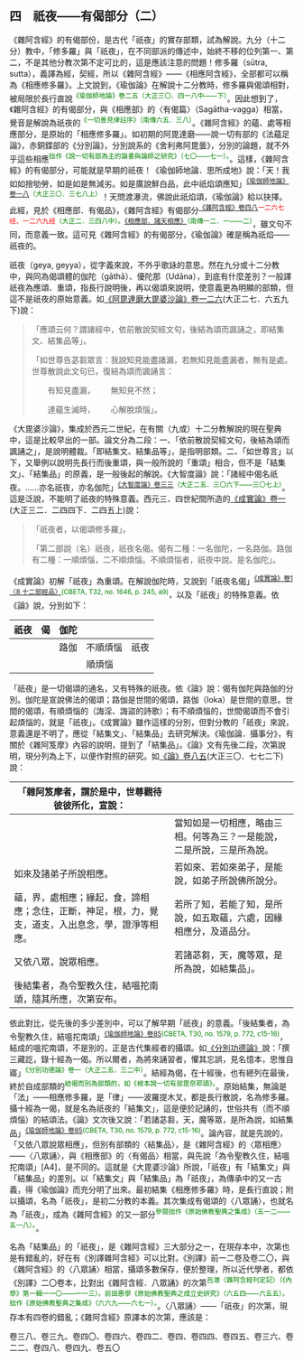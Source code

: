 ## 四　祇夜——有偈部分（二）

《雜阿含經》的有偈部份，是古代「祇夜」的實存部類，試為解說。九分（十二分）教中，「修多羅」與「祇夜」，在不同部派的傳述中，始終不移的位列第一、第二，不是其他分教次第不定可比的，這是應該注意的問題！修多羅（sūtra, sutta），義譯為經，契經，所以《雜阿含經》——《相應阿含經》，全部都可以稱為《相應修多羅》。上文說到，《瑜伽論》在解說十二分教時，修多羅與偈頌相對，被局限於長行直說<sup><font color="green">《瑜伽師地論》卷二五（大正三〇．四一八中——下）</font></sup>。因此想到了，《雜阿含經》的有偈部分，與《相應部》的〈有偈篇〉（Sagātha-vagga）相當，覺音是解說為祇夜的<sup><font color="green">《一切善見律註序》（南傳六五．三八）</font></sup>。《雜阿含經》的蘊、處等相應部分，是原始的「相應修多羅」。如初期的阿毘達磨——說一切有部的《法蘊足論》，赤銅鍱部的《分別論》，分別說系的《舍利弗阿毘曇》，分別的論題，就不外乎這些相應<sup><font color="green">拙作《說一切有部為主的論書與論師之研究》（七〇——七一）。</font></sup>。這樣，《雜阿含經》的有偈部分，可能就是早期的祇夜！《瑜伽師地論．思所成地》說：「天！我如如捨劬勞，如是如是無減劣。如是廣說鮮白品，此中祇焰頌應知」<sup><font color="green">[《瑜伽師地論》卷一八](https://github.com/gwsice/buddhism/blob/master/%E5%A4%A7%E4%B9%98/%E7%91%9C%E4%BC%BD%E8%A1%8C/%E5%94%AF%E8%AF%86/%E7%91%9C%E4%BC%BD%E5%B8%88%E5%9C%B0%E8%AE%BA/18.md#zhi_yan)（大正三〇．三七八上）</font></sup>！天問渡瀑流，佛說此祇焰頌，《瑜伽論》給以抉擇。此經，見於《相應部．有偈品》，《雜阿含經》有偈部分<sup>[《雜阿含經》卷四八](https://github.com/gwsice/buddhism/blob/master/%E6%97%A9%E6%9C%9F/%E6%9D%82%E9%98%BF%E5%90%AB%E7%BB%8F/48.md#1267)<font color="red">一二六七经、一二六九经</font><font color="green">（大正二．三四八中）。[《相應部．諸天相應》](https://github.com/gwsice/buddhism/blob/master/%E6%97%A9%E6%9C%9F/%E5%8D%97%E4%BC%A0%E7%9B%B8%E5%BA%94%E9%83%A8/01%E6%9C%89%E5%81%88%E7%AF%87/01%20%E8%AF%B8%E5%A4%A9%E7%9B%B8%E5%BA%94.md#%E7%AC%AC%E4%B8%80-%E7%80%91%E6%B5%81)（南傳一二．一——二）</font></sup>，雖文句不同，而意義一致。這可見《雜阿含經》的有偈部分，《瑜伽論》確是稱為祇焰——祇夜的。

祇夜（geya, geyya），從字義來說，不外乎歌詠的意思。然在九分或十二分教中，與同為偈頌體的伽陀（gāthā）、優陀那（Udāna），到底有什麼差別？一般譯祇夜為應頌、重頌，指長行說明後，再以偈頌來說明，使意義更為明顯的部類，但這不是祇夜的原始意義。如[《阿毘達磨大毘婆沙論》卷一二六](https://github.com/gwsice/buddhism/blob/master/%E9%83%A8%E6%B4%BE/%E8%AF%B4%E4%B8%80%E5%88%87%E6%9C%89%E9%83%A8/%E5%A4%A7%E6%AF%97%E5%A9%86%E6%B2%99%E8%AE%BA/126.md#ying_song)(大正二七．六五九下)說：

> 「應頌云何？謂諸經中，依前散說契經文句，後結為頌而諷誦之，即結集文、結集品等」。
>
> 「如世尊告苾芻眾言：我說知見能盡諸漏，若無知見能盡漏者，無有是處。世尊散說此文句已，復結為頌而諷誦言：
>
> &emsp;&emsp;有知見盡漏，&emsp;&emsp;無知見不然；
> 
> &emsp;&emsp;達蘊生滅時，&emsp;&emsp;心解脫煩惱」。

《大毘婆沙論》，集成於西元二世紀，在有關（九或）十二分教解說的現在聖典中，這是比較早出的一部。論文分為二段：一、「依前散說契經文句，後結為頌而諷誦之」，是說明體裁。「即結集文、結集品等」，是指明部類。二、「如世尊言」以下，又舉例以說明先長行而後重頌，與一般所說的「重頌」相合，但不是「結集文」、「結集品」的原義，是一般後起的解說。《大智度論》說：「諸經中偈名祇夜。……亦名祇夜，亦名伽陀」<sup><font color="green">[《大智度論》卷三三](https://github.com/gwsice/buddhism/blob/master/%E5%A4%A7%E4%B9%98/%E4%B8%AD%E8%A7%82%20%E8%88%AC%E8%8B%A5/%E6%A0%B9%E6%9C%AC%E4%B8%AD%E8%A7%82/%E5%A4%A7%E6%99%BA%E5%BA%A6%E8%AE%BA/33.md#zhi_ye)（大正二五．三〇六下——三〇七上）</font></sup>。這是泛說，不能明了祇夜的特殊意義。西元三、四世紀間所造的[《成實論》卷一](https://github.com/gwsice/buddhism/blob/master/%E9%83%A8%E6%B4%BE/%E7%BB%8F%E9%87%8F%E9%83%A8/%E6%88%90%E5%AE%9E%E8%AE%BA/01.md#zhi_ye)(大正三二．二四四下．二四五上)說：

> 「祇夜者，以偈頌修多羅」。
>
> 「第二部說（名）祇夜，祇夜名偈。偈有二種：一名伽陀，一名路伽。路伽有二種：一順煩惱，二不順煩惱。不順煩惱者，祇夜中說。是名伽陀」。
>

《成實論》初解「祇夜」為重頌。在解說伽陀時，又說到「祇夜名偈」<sup><font color="green">[《成實論》卷1〈8 十二部經品〉](https://github.com/gwsice/buddhism/blob/master/%E9%83%A8%E6%B4%BE/%E7%BB%8F%E9%87%8F%E9%83%A8/%E6%88%90%E5%AE%9E%E8%AE%BA/01.md#zhi_ye)(CBETA, T32, no. 1646, p. 245, a9)</font></sup>，以及「祇夜」的特殊意義。依《論》說，分別如下：

| 祇夜 | 偈   | 伽陀 |          |      |
| ---- | ---- | ---- | -------- | ---- |
|      |      | 路伽 | 不順煩惱 | 祇夜 |
|      |      |      | 順煩惱   |      |

「祇夜」是一切偈頌的通名，又有特殊的祇夜。依《論》說：偈有伽陀與路伽的分別。伽陀是宣說佛法的偈頌；路伽是世間的偈頌，路伽（loka）是世間的意思。世間的偈頌，有順煩惱的（誨淫、誨盜的詩歌）；有不順煩惱的，世間偈頌而不會引起煩惱的，就是「祇夜」。《成實論》雖作這樣的分別，但對分教的「祇夜」來說，意義還是不明了，應從「結集文」、「結集品」去研究解決。《瑜伽論．攝事分》，有關於《雜阿笈摩》內容的說明，提到了「結集品」。《論》文有先後二段，次第說明，現分列為上下，以便作對照的研究。如[《論》卷八五](https://github.com/gwsice/buddhism/blob/master/%E5%A4%A7%E4%B9%98/%E7%91%9C%E4%BC%BD%E8%A1%8C/%E5%94%AF%E8%AF%86/%E7%91%9C%E4%BC%BD%E5%B8%88%E5%9C%B0%E8%AE%BA/85.md#za_a_ji_mo_2)(大正三〇．七七二下)說：

| 「雜阿笈摩者，謂於是中，世尊觀待彼彼所化，宣說：             |                                                              |
| ------------------------------------------------------------ | ------------------------------------------------------------ |
|                                                              | 當知如是一切相應，略由三相。何等為三？一是能說，二是所說，三是所為說。 |
| 如來及諸弟子所說相應。                                       | 若如來、若如來弟子，是能說，如弟子所說佛所說分。             |
| 蘊，界，處相應；緣起，食，諦相應；念住，正斷，神足，根，力，覺支，道支，入出息念，學，證淨等相應。 | 若所了知，若能了知，是所說，如五取蘊，六處，因緣相應分，及道品分。 |
| 又依八眾，說眾相應。                                         | 若諸苾芻，天，魔等眾，是所為說，如結集品」。                 |
| 後結集者，為令聖教久住，結嗢拕南頌，隨其所應，次第安布。     |                                                              |

依此對比，從先後的多少差別中，可以了解早期「祇夜」的意義。「後結集者，為令聖教久住，結嗢拕南頌」<sup><font color="green">[《瑜伽師地論》卷85](https://github.com/gwsice/buddhism/blob/master/%E5%A4%A7%E4%B9%98/%E7%91%9C%E4%BC%BD%E8%A1%8C/%E5%94%AF%E8%AF%86/%E7%91%9C%E4%BC%BD%E5%B8%88%E5%9C%B0%E8%AE%BA/85.md#za_a_ji_mo_2)(CBETA, T30, no. 1579, p. 772, c15-16)</font></sup>，結成的嗢拕南頌，不是別的，正是古代集經者的攝頌。如[《分別功德論》](https://github.com/gwsice/buddhism/blob/master/%E9%83%A8%E6%B4%BE/%E5%A4%A7%E4%BC%97%E9%83%A8/%E5%88%86%E5%88%AB%E5%8A%9F%E5%BE%B7%E8%AE%BA/1.md#shi_jing_wei_yi_ji)說：「撰三藏訖，錄十經為一偈。所以爾者，為將來誦習者，懼其忘誤，見名憶本，思惟自寤」<sup><font color="green">《分別功德論》卷一（大正二五．三二中）</font></sup>。結經為偈，在十經後，也有總列在最後，終於自成部類的<sup><font color="green">結偈而別為部類的，如《根本說一切有部毘奈耶頌》。</font></sup>。原始結集，無論是「法」——相應修多羅，是「律」——波羅提木叉，都是長行散說，名為修多羅。攝十經為一偈，就是名為祇夜的「結集文」，這是便於記誦的，世俗共有（而不順煩惱）的結頌法。《論》文次後又說：「若諸苾芻，天，魔等眾，是所為說，如結集品」<sup><font color="green">[《瑜伽師地論》卷85](https://github.com/gwsice/buddhism/blob/master/%E5%A4%A7%E4%B9%98/%E7%91%9C%E4%BC%BD%E8%A1%8C/%E5%94%AF%E8%AF%86/%E7%91%9C%E4%BC%BD%E5%B8%88%E5%9C%B0%E8%AE%BA/85.md#za_a_ji_mo_2)(CBETA, T30, no. 1579, p. 772, c15-16)</font></sup>。論內容，就是先說的，「又依八眾說眾相應」，但別有部類的〈結集品〉，是《雜阿含經》的〈眾相應〉——〈八眾誦〉，與《相應部》的〈有偈品〉相當，與先說「為令聖教久住，結嗢拕南頌」[A4]，是不同的。這就是《大毘婆沙論》所說，「祇夜」有「結集文」與「結集品」的差別。以「結集文」與「結集品」為「祇夜」，為傳承中的又一古義，得《瑜伽論》而充分明了出來。最初結集《相應修多羅》時，是長行直說；附以攝頌，名為「祇夜」，是初二分教的本義。其次集成有偈頌的〈八眾誦〉，也就名為「祇夜」，成為《雜阿含經》的又一部分<sup><font color="green">參閱拙作《原始佛教聖典之集成》（五一二——五一八）。</font></sup>。

名為「結集品」的「祇夜」，是《雜阿含經》三大部分之一，在現存本中，次第也是有錯亂的，好在有《別譯雜阿含經》可以比對。《別譯》前一二卷及卷二〇，與《雜阿含經》的〈八眾誦〉相當，攝頌多數保存，便於整理，所以近代學者，都依《別譯》二〇卷本，比對出《雜阿含經．八眾誦》的次第<sup><font color="green">呂澂〈雜阿含經刊定記〉（《內學》第一輯一一〇——一一三）。前田惠學《原始佛教聖典之成立史研究》（六五四——六五五）。拙作《原始佛教聖典之集成》（六六九——六七一）。</font></sup>。〈八眾誦〉——「祇夜」的次第，現存本有四卷的錯亂；《雜阿含經》原譯本的次第，應該是：

卷三八、卷三九、卷四〇、卷四六、卷四二、卷四、卷四四、卷四五、卷三六、卷二二、卷四八、卷四九、卷五〇
